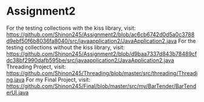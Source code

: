 # Assignment2
For the testing collections with the kiss library, visit: https://github.com/Shinon245/Assignment2/blob/ac6cb6742d0d5a0c3788d9ebf50f6b8036fa8040/src/javaapplication2/JavaApplication2.java
For the testing collections without the kiss library, visit: https://github.com/Shinon245/Assignment2/blob/d9baa7337d843b78489cfdc38bf2990dafb595be/src/javaapplication2/JavaApplication2.java
Threading Project, visit: 
https://github.com/Shinon245/Threading/blob/master/src/threading/Threading.java
For my Final Project, visit: 
https://github.com/Shinon245/Final/blob/master/src/my/BarTender/BarTenderUI.java
